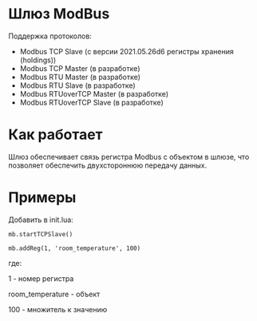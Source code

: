 # Шлюз ModBus
Поддержка протоколов:
* Modbus TCP Slave (с версии 2021.05.26d6 регистры хранения (holdings))
* Modbus TCP Master (в разработке)
* Modbus RTU Master (в разработке)
* Modbus RTU Slave (в разработке)
* Modbus RTUoverTCP Master (в разработке)
* Modbus RTUoverTCP Slave (в разработке)

# Как работает
Шлюз обеспечивает связь регистра Modbus с объектом в шлюзе, что позволяет обеспечить двухстороннюю передачу данных.

# Примеры
Добавить в init.lua:
```
mb.startTCPSlave()

mb.addReg(1, 'room_temperature', 100)
```
где:

1 - номер регистра

room_temperature - объект

100 - множитель к значению
